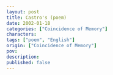 ```yaml
---
layout: post
title: Castro's (poem)
date: 2002-01-18
categories: ["Coincidence of Memory"]
characters: 
tags: ["poem", "English"]
origin: ["Coincidence of Memory"]
pov: 
description: 
published: false
---
```

